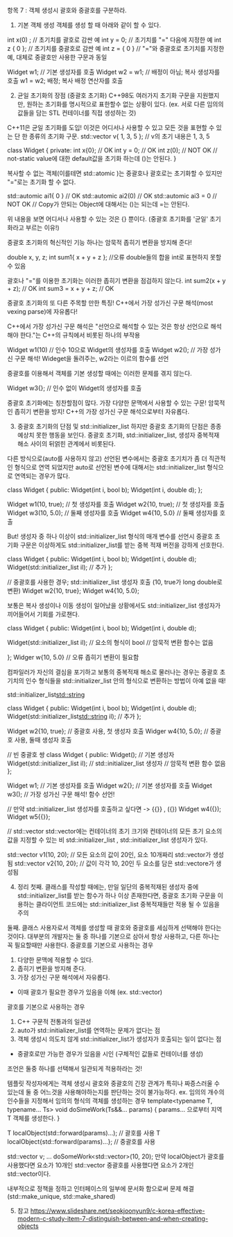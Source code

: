 항목 7 : 객체 생성시 괄호와 중괄호를 구분하라.


1) 기본 객체 생성
객체를 생성 할 때 아래와 같이 할 수 있다.

int x(0) ; // 초기치를 괄호로 감싼 예
int y = 0; // 초기치를 "=" 다음에 지정한 예 
int z { 0 }; // 초기치를 중괄호로 감싼 예
int z = { 0 } // "="와 중괄호로 초기치를 지정한 예, 대체로 중괄호만 사용한 구문과 동일

Widget w1; // 기본 생성자를 호출
Widget w2 = w1; // 배정이 아님; 복사 생성자를 호출
w1 = w2; 배정; 복사 배정 연산자를 호출

2) 균일 초기화의 장점 (중괄호 초기화)
C++98도 여러가지 초기화 구문을 지원했지만, 원하는 초기화를 명시적으로 표한할수 없는 상황이 있다.
(ex. 서로 다른 임의의 값들을 담는 STL 컨테이너를 직접 생성하는 것)

C++11은 균일 초기화를 도입! 이것은 어디서나 사용할 수 있고 모든 것을 표현할 수 있는 단 한 종류의 초기화 구문.
std::vector<int> v{ 1, 3, 5 }; // v의 초기 내용은 1, 3, 5

class Widget
{
private:
    int x{0}; // OK
    int y = 0; // OK
    int z(0); // NOT OK
    // not-static value에 대한 default값을 초기화 하는데 ()는 안된다.
}

복사할 수 없는 객체(이를테면 std::atomic )는 중괄호나 괄호로는 초기화할 수 있지만 "="로는 초기화 할 수 없다.

std::automic<int> ai1{ 0 } // OK
std::automic<int> ai2(0) // OK
std::automic<int> ai3 = 0 // NOT OK
// Copy가 안되는 Object에 대해서는 ()는 되는데 =는 안된다.

위 내용을 보면 어디서나 사용할 수 있는 것은 {} 뿐이다. (중괄호 초기화를 '균일' 초기화라고 부르는 이유!)

중괄호 초기화의 혁신적인 기능 하나는 암묵적 좁히기 변환을 방지해 준다!

double x, y, z;
int sum1{ x + y + z }; //오류 double들의 합을 int로 표현하지 못할 수 있음

괄호나 "="를 이용한 초기화는 이러한 좁히기 변환을 점검하지 않는다.
int sum2(x + y + z); // OK
int sum3 = x + y + z; // OK

중괄호 초기화의 또 다른 주목할 만한 특징! C++에서 가장 성가신 구문 해석(most vexing parse)에 자유롭다!

C++에서 가장 성가신 구문 해석은 "선언으로 해석할 수 있는 것은 항상 선언으로 해석해야 한다."는 C++의 규칙에서 비롯된 하나의 부작용

Widget w1(10) // 인수 10으로 Widget의 생성자를 호출
Widget w2(); // 가장 성가신 구문 해석! Wideget을 돌려주는, w2라는 이르의 함수를 선언

중괄호를 이용해서 객체를 기본 생성할 때에는 이러한 문제를 겪지 않는다.

Widget w3{}; // 인수 없이 Widget의 생성자를 호출

중괄호 초기화에는 칭찬할점이 많다.
가장 다양한 문맥에서 사용할 수 있는 구문! 암묵적인 좁히기 변환을 방지! C++의 가장 성가신 구문 해석으로부터 자유롭다.

3) 중괄호 초기화의 단점 및 std::initializer_list
하지만 중괄호 초기화의 단점은 종종 예상치 못한 행동을 보인다.
중괄호 초기화, std::initializer_list, 생성자 중복적재 해소 사이의 뒤얽힌 관계에서 비롯된다.

다른 방식으로(auto를 사용하지 않고) 선언된 변수에서는 중괄호 초기치가 좀 더 직관적인 형식으로 연역 되었지만
auto로 선언된 변수에 대해서는 std::initializer_list 형식으로 연역되는 경우가 많다.

class Widget {
public:
  Widget(int i, bool b);
  Widget(int i, double d);
};

Widget w1(10, true); // 첫 생성자를 호출
Widget w2{10, true); // 첫 생성자를 호출
Widget w3(10, 5.0); // 둘째 생성자를 호출
Widget w4{10, 5.0} // 둘째 생성자를 호출

But! 생성자 중 하나 이상이 std::initializer_list 형식의 매개 변수를 선언시
중괄호 초기화 구문은 이상하게도 std::initializer_list를 받는 중복 적재 버전을 강하게 선호한다.

class Widget {
public:
  Widget(int i, bool b);
  Widget(int i, double d);
  Widget(std::initializer_list<long diouble> il); // 추가
};

// 중괄호를 사용한 경우; std::initializer_list 생성자 호출 (10, true가 long double로 변환)
Widget w2{10, true}; 
Widget w4{10, 5.0};

보통은 복사 생성이나 이동 생성이 일어났을 상황에서도 std::initializer_list 생성자가 끼어들어서 기회를 가로챈다.

class Widget {
public:
  Widget(int i, bool b);
  Widget(int i, double d);

  Widget(std::initializer_list<bool> il); // 요소의 형식이 bool
  // 암묵적 변환 함수는 없음

};
Widger w{10, 5.0} // 오류 좁히기 변환이 필요함

컴파일러가 자신의 결심을 포기하고 보통의 중복적재 해소로 물러나는 경우는 중괄호 초기치의 인수 형식들을
std::initializer_list 안의 형식으로 변환하는 방법이 아예 없을 때!

std::initializer_list<std::string>

class Widget {
public:
  Widget(int i, bool b);
  Widget(int i, double d);
  Widget(std::initializer_list<std::string> il); // 추가
};

Widget w2{10, true}; // 중괄호 사용, 첫 생성자 호출
Widger w4{10, 5.0}; // 중괄호 사용, 둘때 생성자 호출

// 빈 중괄호 쌍
class Widget {
public:
  Widget(); // 기본 생성자
  Widget(std::initializer_list<int> il); // std::initializer_list 생성자
  // 암묵적 변환 함수 없음
};

Widget w1; // 기본 생성자를 호출
Widget w2{}; // 기본 생성자를 호출
Widget w3(); // 가장 성가신 구문 해석! 함수 선언!

// 만약 std::initializer_list 생성자를 호출하고 싶다면 -> {{}} , ({})
Widget w4({});
Widget w5{{}};

// std::vector
std::vector에는 컨테이너의 초기 크기와 컨테이너의 모든 초기 요소의 값을 지정할 수 있는 
비 std::initializer_list , std::initializer_list 생성자가 있다.

std::vector<int> v1(10, 20); // 모든 요소의 값이 20인, 요소 10개짜리 std::vector가 생성됨
std::vector<int> v2{10, 20}; // 값이 각각 10, 20인 두 요소를 담은 std::vectore가 생성됨

4) 정리
첫째. 
클래스를 작성할 때에는, 만일 일단의 중복적재된 생성자 중에 std::initializer_list를 받는 함수가 하나 이상
존재한다면, 중괄호 초기화 구문을 이용하는 클라이언트 코드에는 std::initializer_list 중복적재들만 적용 될 수 있음을 주의

둘째.
클래스 사용자로서 객체를 생성할 때 괄호와 중괄호를 세심하게 선택해야 한다는 것이다.
대부분의 개발자는 둘 중 하나를 기본으로 삼아서 항상 사용하고, 다른 하나는 꼭 필요할때만 사용한다.
중괄호를 기본으로 사용하는 경우
1. 다양한 문맥에 적용할 수 있다.
2. 좁히기 변환을 방지해 준다.
3. 가장 성가신 구문 해석에서 자유롭다.
- 이때 괄호가 필요한 경우가 있음을 이해 (ex. std::vector)

괄호를 기본으로 사용하는 경우
1. C++ 구문적 전통과의 일관성
2. auto가 std::initializer_list를 연역하는 문제가 없다는 점
3. 객체 생성시 의도치 않게 std::initializer_list가 생성자가 호출되는 일이 없다는 점
- 중괄호로만 가능한 경우가 있음을 시인 (구체적인 값들로 컨테이너를 생성)

조언은 둘중 하나를 선택해서 일관되게 적용하라는 것!

템플릿 작성자에게는 객체 생성시 괄호와 중괄호의 긴장 관계가 특히나 짜증스러울 수 있는데 둘 중 어느것을
사용해야하는지를 판단하는 것이 불가능하다.
ex.
임의의 개수의 인수들을 지정해서 임의의 형식의 객체를 생성하는 경우
template<typename T, typename... Ts>
void doSimeWork(Ts&&... params) {
  params... 으로부터 지역 T 객체를 생성한다.
}

T localObject(std::forward<Ts>(params)...); // 괄호를 사용
T localObject{std::forward<Ts>(params)...}; // 중괄호를 사용

std::vector<int> v;
...
doSomeWork<std::vector<int>>(10, 20);
만약 localObject가 괄호를 사용했다면 요소가 10개인 std::vector
중괄호를 사용했다면 요소가 2개인 std::vector이다.

내부적으로 정책을 정하고 인터페이스의 일부에 문서화 함으로써 문제 해결(std::make_unique, std::make_shared)

5) 참고
https://www.slideshare.net/seokjoonyun9/c-korea-effective-modern-c-study-item-7-distinguish-between-and-when-creating-objects
